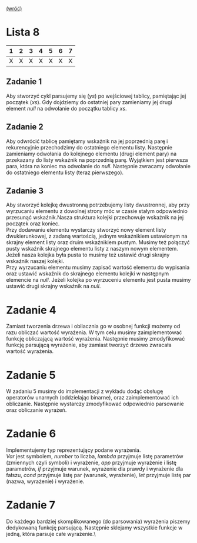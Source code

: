 [(wróć)](../)

# Lista 8
| 1 | 2 | 3 | 4 | 5 | 6 | 7 |
|---|---|---|---|---|---|---|
| X | X | X | X | X | X | X |


## Zadanie 1
Aby stworzyć cykl parsujemy się (_ys_) po wejściowej tablicy, pamiętając jej początek (_xs_). Gdy dojdziemy do ostatniej pary zamieniamy jej drugi element _null_ na odwołanie do początku tablicy _xs_.

## Zadanie 2
Aby odwrócić tablicę pamiętamy wskaźnik na jej poprzednią parę i rekurencyjnie przechodzimy do ostatniego elementu listy. Następnie zamieniamy odwołania do kolejnego elementu (drugi element pary) na przekazany do listy wskaźnik na poprzednią parę. Wyjątkiem jest pierwsza para, która na koniec ma odwołanie do _null_. Następnie zwracamy odwołanie do ostatniego elementu listy (teraz pierwszego).

## Zadanie 3
Aby stworzyć kolejkę dwustronną potrzebujemy listy dwustronnej, aby przy wyrzucaniu elementu z dowolnej strony móc w czasie stałym odpowiednio przesunąć wskaźnik.Nasza struktura kolejki przechowuje wskaźnik na jej początek oraz koniec.\
Przy dodawaniu elementu wystarczy stworzyć nowy element listy dwukierunkowej, z zadaną wartością, jednym wskaźnikiem ustawionym na skrajny element listy oraz druim wskaźnikiem pustym. Musimy też połączyć pusty wskaźnik skrajnego elementu listy z naszym nowym elementem. Jeżeli nasza kolejka była pusta to musimy też ustawić drugi skrajny wskaźnik naszej kolejki. \
Przy wyrzucaniu elementu musimy zapisać wartość elementu do wypisania oraz ustawić wskaźnik do skrajnego elementu kolejki w następnym elemencie na _null_. Jeżeli kolejka po wyrzuceniu elementu jest pusta musimy ustawić drugi skrajny wskaźnik na _null_.

# Zadanie 4
Zamiast tworzenia drzewa i obliacznia go w osobnej funkcji możemy od razu obliczać wartość wyrażenia. W tym celu musimy zaimplementować funkcję obliczającą wartość wyrażenia. Następnie musimy zmodyfikować funkcję parsującą wyrażenie, aby zamiast tworzyć drzewo zwracała wartość wyrażenia.

# Zadanie 5
W zadaniu 5 musimy do implementacji z wykładu dodąć obsługę operatorów unarnych (oddzielając binarne), oraz zaimplementować ich obliczanie. Następnie wystarczy zmodyfikować odpowiednio parsowanie oraz obliczanie wyrażeń.

# Zadanie 6
Implementujemy typ reprezentujący podane wyrażenia. \
_Var_ jest symbolem, _number_ to liczba, _lambda_ przyjmuje listę parametrów (zmiennych czyli symboli) i wyrażenie, _app_ przyjmuje wyrażenie i listę parametrów, _if_ przyjmuje warunek, wyrażenie dla prawdy i wyrażenie dla fałszu, _cond_ przyjmuje listę par (warunek, wyrażenie), _let_ przyjmuje listę par (nazwa, wyrażenie) i wyrażenie.

# Zadanie 7
Do każdego bardziej skomplikowanego (do parsowania) wyrażenia piszemy dedykowaną funkcję parsującą. Następnie sklejamy wszystkie funkcje w jedną, która parsuje całe wyrażenie.\
